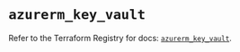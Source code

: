 # `azurerm_key_vault`

Refer to the Terraform Registry for docs: [`azurerm_key_vault`](https://registry.terraform.io/providers/hashicorp/azurerm/3.101.0/docs/resources/key_vault).
